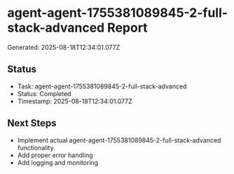 # agent-agent-1755381089845-2-full-stack-advanced Report

Generated: 2025-08-18T12:34:01.077Z

## Status
- Task: agent-agent-1755381089845-2-full-stack-advanced
- Status: Completed
- Timestamp: 2025-08-18T12:34:01.077Z

## Next Steps
- Implement actual agent-agent-1755381089845-2-full-stack-advanced functionality
- Add proper error handling
- Add logging and monitoring
